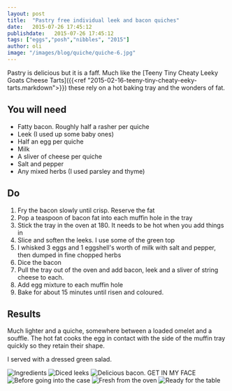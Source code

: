 ```yaml
---
layout: post
title:  "Pastry free individual leek and bacon quiches"
date:   2015-07-26 17:45:12
publishdate:   2015-07-26 17:45:12
tags: ["eggs","posh","nibbles", "2015"]
author: oli
image: "/images/blog/quiche/quiche-6.jpg"
---
```


Pastry is delicious but it is a faff.  Much like the [Teeny Tiny Cheaty Leeky Goats Cheese Tarts]({{<ref "2015-02-16-teeny-tiny-cheaty-eeky-tarts.markdown">}}) these rely on a hot baking tray and the wonders of fat.


## You will need

* Fatty bacon.  Roughly half a rasher per quiche
* Leek (I used up some baby ones)
* Half an egg per quiche
* Milk
* A sliver of cheese per quiche
* Salt and pepper
* Any mixed herbs (I used parsley and thyme)

## Do

1. Fry the bacon slowly until crisp.  Reserve the fat
2. Pop a teaspoon of bacon fat into each muffin hole in the tray
3. Stick the tray in the oven at 180. It needs to be hot when you add things in
4. Slice and soften the leeks.  I use some of the green top
5. I whisked 3 eggs and 1 eggshell's worth of milk with salt and pepper, then dumped in fine chopped herbs
6. Dice the bacon
7. Pull the tray out of the oven and add bacon, leek and a sliver of string cheese to each.
8. Add egg mixture to each muffin hole 
9. Bake for about 15 minutes until risen and coloured.

## Results

Much lighter and a quiche, somewhere between a loaded omelet and a souffle.  The hot fat cooks the egg in contact with the side of the muffin tray quickly so they retain their shape.

I served with a dressed green salad.

![Ingredients](/images/blog/quiche/quiche-1.jpg)
![Diced leeks](/images/blog/quiche/quiche-2.jpg)
![Delicious bacon. GET IN MY FACE](/images/blog/quiche/quiche-3.jpg)
![Before going into the case](/images/blog/quiche/quiche-4.jpg)
![Fresh from the oven](/images/blog/quiche/quiche-5.jpg)
![Ready for the table](/images/blog/quiche/quiche-6.jpg)
